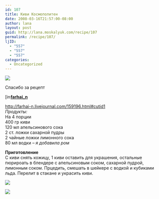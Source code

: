 ```yaml
---
id: 107
title: Киви Космополитен
date: 2008-03-16T21:57:00-08:00
author: lana
layout: post
guid: http://lana.moskalyuk.com/recipe/107
permalink: /recipe/107/
ljID:
  - "557"
  - "557"
  - "557"
categories:
  - Uncategorized
---
```

![](http://farm3.static.flickr.com/2151/2339908998_606512ba21.jpg?v=0)

Спасибо за рецепт 

<div class="ljuser">
  <a href="http://farhai-n.livejournal.com/profile"><img loading="lazy" width="17" height="17" src="http://stat.livejournal.com/img/userinfo.gif" alt="[info]" style="border: 0pt none;vertical-align: bottom;padding-right: 1px" /></a><a href="http://farhai-n.livejournal.com/"><b>farhai_n</b></a>
</div>

http://farhai-n.livejournal.com/159196.html#cutid1  
_Продукты:_  
На 4 порции  
400 гр киви  
120 мл апельсинового сока  
2 ст. ложки сахарной пудры  
2 чайные ложки лимонного сока  
80 мл водки &#8211; _я добавила ром_

**Приготовление**  
С киви снять кожицу, 1 киви оставить для украшения, остальные пюрироать в блендере с апельсиновым соком, сахарной пудрой, лимонным соком. Прцедить, смешать в шейкере с водкой и кубиками льда. Перелит в стакане и украсить киви.

![](http://farm4.static.flickr.com/3287/2339073005_81345a2ebe.jpg?v=0) 

![](http://farm3.static.flickr.com/2343/2339074091_fbe2b09634.jpg?v=0)
